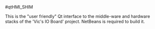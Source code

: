 #qtHMI_SHIM

This is the "user friendly" Qt interface to the middle-ware and hardware stacks of the 'Vic's IO Board' project.  NetBeans is required to build it.
